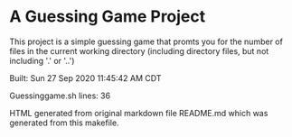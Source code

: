 # A Guessing Game Project

This project is a simple guessing game that promts you for the number
of files in the current working directory (including directory files,
but not including '.' or '..')

Built: Sun 27 Sep 2020 11:45:42 AM CDT

Guessinggame.sh lines: 36
<p>HTML generated from original markdown file <a link=https://github.com/edwbuck/guessinggame/blob/master/README.md>README.md</a> which was generated from <a link=https://github.com/edwbuck/guessinggame/blob/master/makefile>this</a> makefile.</p>
